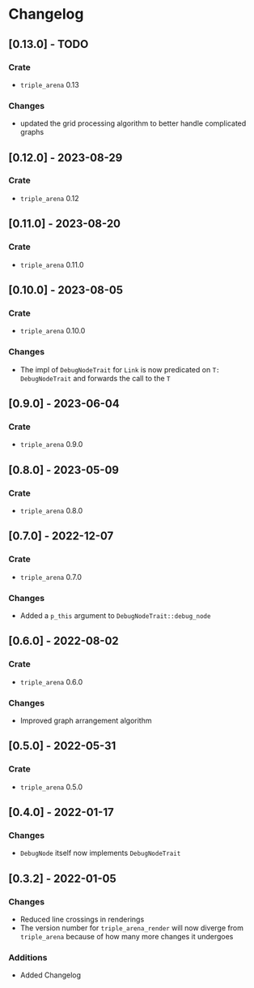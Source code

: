 # Changelog

## [0.13.0] - TODO
### Crate
- `triple_arena` 0.13

### Changes
- updated the grid processing algorithm to better handle complicated graphs

## [0.12.0] - 2023-08-29
### Crate
- `triple_arena` 0.12

## [0.11.0] - 2023-08-20
### Crate
- `triple_arena` 0.11.0

## [0.10.0] - 2023-08-05
### Crate
- `triple_arena` 0.10.0

### Changes
- The impl of `DebugNodeTrait` for `Link` is now predicated on `T: DebugNodeTrait` and forwards the
  call to the `T`

## [0.9.0] - 2023-06-04
### Crate
- `triple_arena` 0.9.0

## [0.8.0] - 2023-05-09
### Crate
- `triple_arena` 0.8.0

## [0.7.0] - 2022-12-07
### Crate
- `triple_arena` 0.7.0

### Changes
- Added a `p_this` argument to `DebugNodeTrait::debug_node`

## [0.6.0] - 2022-08-02
### Crate
- `triple_arena` 0.6.0

### Changes
- Improved graph arrangement algorithm

## [0.5.0] - 2022-05-31
### Crate
- `triple_arena` 0.5.0

## [0.4.0] - 2022-01-17
### Changes
- `DebugNode` itself now implements `DebugNodeTrait`

## [0.3.2] - 2022-01-05
### Changes
- Reduced line crossings in renderings
- The version number for `triple_arena_render` will now diverge from `triple_arena` because of how
  many more changes it undergoes

### Additions
- Added Changelog

